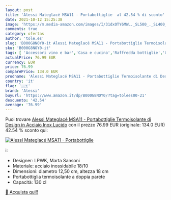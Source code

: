 ```yaml
---
layout: post
title: 'Alessi Mateglacé MSA11 - Portabottiglie  al 42.54 % di sconto'
date: 2021-10-12 15:25:38
image: 'https://m.media-amazon.com/images/I/31dxOTY6MWL._SL500_._SL400_.jpg'
comments: true
category: ofertas
author: 'tole.es'
slug: 'B000G8NOY0-it Alessi Mateglacé MSA11 - Portabottiglie Termoisolante di...'
sku: 'B000G8NOY0-it'
tags: [ 'Accessori vino e bar','Casa e cucina','Raffredda bottiglie','Utensili da cucina','alessi', ]
actualPrice: 76.99 EUR
currency: EUR
price: 76.99
comparePrice: 134.0 EUR
prodname: 'Alessi Mateglacé MSA11 - Portabottiglie Termoisolante di Design in Acciaio Inox Lucido'
country: 'it'
flag: '🇮🇹'
brand: 'Alessi'
buyurl: 'https://www.amazon.it/dp/B000G8NOY0/?tag=tolees00-21'
descuento: '42.54'
average: '76.99'
---
```


Puoi trovare [Alessi Mateglacé MSA11 - Portabottiglie Termoisolante di Design in Acciaio Inox Lucido](https://www.amazon.it/dp/B000G8NOY0/?tag=tolees00-21) con il prezzo 76.99 EUR (originale: 134.0 EUR) 42.54 % sconto qui:

[![Alessi Mateglacé MSA11 - Portabottiglie ](https://m.media-amazon.com/images/I/31dxOTY6MWL._SL500_._SL400_.jpg)](https://www.amazon.it/dp/B000G8NOY0/?tag=tolees00-21)

ℹ️:

- Designer: LPWK, Marta Sansoni
- Materiale: acciaio inossidabile 18/10
- Dimensioni: diametro 12,50 cm, altezza 18 cm
- Portabottiglia termoisolante a doppia parete
- Capacità: 130 cl

[🛒 Acquista qui!!](https://www.amazon.it/dp/B000G8NOY0/?tag=tolees00-21)
